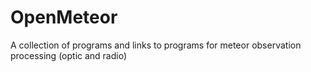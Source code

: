 # OpenMeteor
A collection of programs and links to programs for meteor observation processing (optic and radio)
